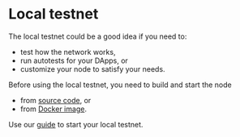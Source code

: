 # Local testnet

The local testnet could be a good idea if you need to:

- test how the network works,
- run autotests for your DApps, or
- customize your node to satisfy your needs.

Before using the local testnet, you need to build and start the node

- from [source code](../build-and-start-a-node/04-startingTpNode_source.md), or 
- from [Docker image](../build-and-start-a-node/03-startingTpNode_docker.md).

Use our [guide](./03-testnet-start.md) to start your local testnet.
